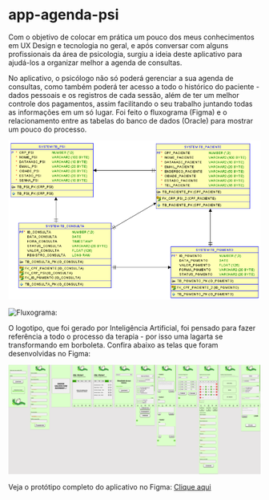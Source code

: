 # app-agenda-psi

Com o objetivo de colocar em prática um pouco dos meus conhecimentos em UX Design e tecnologia no geral, e após conversar com alguns profissionais da área de psicologia, surgiu a ideia deste aplicativo para ajudá-los a organizar melhor a agenda de consultas.

No aplicativo, o psicólogo não só poderá gerenciar a sua agenda de consultas, como também poderá ter acesso a todo o histórico do paciente - dados pessoais e os registros de cada sessão, além de ter um melhor controle dos pagamentos, assim facilitando o seu trabalho juntando todas as informações em um só lugar. Foi feito o fluxograma (Figma) e o relacionamento entre as tabelas do banco de dados (Oracle) para mostrar um pouco do processo.

![Diagrama: ](diagrama_app.png)

![Fluxograma: ](fluxograma_app.png)

O logotipo, que foi gerado por Inteligência Artificial, foi pensado para fazer referência a todo o processo da terapia - por isso uma lagarta se transformando em borboleta. Confira abaixo as telas que foram desenvolvidas no Figma:

![Telas: ](telas_app.png)

Veja o protótipo completo do aplicativo no Figma: [Clique aqui](https://www.figma.com/proto/OCEn9z2igK8GltfVEquoAO/PROTOTIPO_IPSI?type=design&node-id=1-2&t=xuIoG2mHDmkw7Znu-1&scaling=scale-down&page-id=0%3A1&starting-point-node-id=1%3A2&mode=design)
